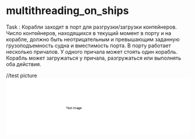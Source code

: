 ﻿# multithreading_on_ships

 Task : Корабли заходят в порт для разгрузки/загрузки контейнеров. Число
контейнеров, находящихся в текущий момент в порту и на корабле, должно
быть неотрицательным и превышающим заданную грузоподъемность судна и вместимость порта. В порту работает несколько причалов. У одного
причала может стоять один корабль. Корабль может загружаться у причала,
разгружаться или выполнять оба действия.


//test picture
![Image alt](https://github.com/apache-red/multithreading_on_ships/raw/master/ShowTask.png)

